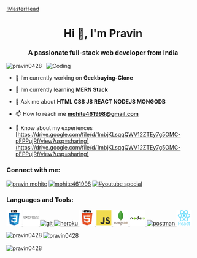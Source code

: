 [!MasterHead](https://swansoftwaresolutions.com/wp-content/uploads/2020/04/05.14.20-Meet-a-Full-Stack-Developer-Vlad-Ryba.jpg)
<h1 align="center">Hi 👋, I'm Pravin</h1>
<h3 align="center">A passionate full-stack web developer from India</h3>
<img align="right" alt="Coding" width="400" src="https://cdn.dribbble.com/users/1059583/screenshots/4171367/coding-freak.gif"/>
<p align="left"> <img src="https://komarev.com/ghpvc/?username=pravin0428&label=Profile%20views&color=0e75b6&style=flat" alt="pravin0428" /> </p>

- 🔭 I’m currently working on **Geekbuying-Clone**

- 🌱 I’m currently learning **MERN Stack**

- 💬 Ask me about **HTML CSS JS REACT NODEJS MONGODB**

- 📫 How to reach me **mohite461998@gmail.com**

- 📄 Know about my experiences [https://drive.google.com/file/d/1mbjKLsqqQWV12ZTEy7g5OMC-pFPPujRf/view?usp=sharing](https://drive.google.com/file/d/1mbjKLsqqQWV12ZTEy7g5OMC-pFPPujRf/view?usp=sharing)

<h3 align="left">Connect with me:</h3>
<p align="left">
<a href="https://linkedin.com/in/pravin mohite" target="blank"><img align="center" src="https://raw.githubusercontent.com/rahuldkjain/github-profile-readme-generator/master/src/images/icons/Social/linked-in-alt.svg" alt="pravin mohite" height="30" width="40" /></a>
<a href="https://codesandbox.com/mohite461998" target="blank"><img align="center" src="https://raw.githubusercontent.com/rahuldkjain/github-profile-readme-generator/master/src/images/icons/Social/codesandbox.svg" alt="mohite461998" height="30" width="40" /></a>
<a href="https://www.youtube.com/c/#youtube special" target="blank"><img align="center" src="https://raw.githubusercontent.com/rahuldkjain/github-profile-readme-generator/master/src/images/icons/Social/youtube.svg" alt="#youtube special" height="30" width="40" /></a>
</p>

<h3 align="left">Languages and Tools:</h3>
<p align="left"> <a href="https://www.w3schools.com/css/" target="_blank" rel="noreferrer"> <img src="https://raw.githubusercontent.com/devicons/devicon/master/icons/css3/css3-original-wordmark.svg" alt="css3" width="40" height="40"/> </a> <a href="https://expressjs.com" target="_blank" rel="noreferrer"> <img src="https://raw.githubusercontent.com/devicons/devicon/master/icons/express/express-original-wordmark.svg" alt="express" width="40" height="40"/> </a> <a href="https://git-scm.com/" target="_blank" rel="noreferrer"> <img src="https://www.vectorlogo.zone/logos/git-scm/git-scm-icon.svg" alt="git" width="40" height="40"/> </a> <a href="https://heroku.com" target="_blank" rel="noreferrer"> <img src="https://www.vectorlogo.zone/logos/heroku/heroku-icon.svg" alt="heroku" width="40" height="40"/> </a> <a href="https://www.w3.org/html/" target="_blank" rel="noreferrer"> <img src="https://raw.githubusercontent.com/devicons/devicon/master/icons/html5/html5-original-wordmark.svg" alt="html5" width="40" height="40"/> </a> <a href="https://developer.mozilla.org/en-US/docs/Web/JavaScript" target="_blank" rel="noreferrer"> <img src="https://raw.githubusercontent.com/devicons/devicon/master/icons/javascript/javascript-original.svg" alt="javascript" width="40" height="40"/> </a> <a href="https://www.mongodb.com/" target="_blank" rel="noreferrer"> <img src="https://raw.githubusercontent.com/devicons/devicon/master/icons/mongodb/mongodb-original-wordmark.svg" alt="mongodb" width="40" height="40"/> </a> <a href="https://nodejs.org" target="_blank" rel="noreferrer"> <img src="https://raw.githubusercontent.com/devicons/devicon/master/icons/nodejs/nodejs-original-wordmark.svg" alt="nodejs" width="40" height="40"/> </a> <a href="https://postman.com" target="_blank" rel="noreferrer"> <img src="https://www.vectorlogo.zone/logos/getpostman/getpostman-icon.svg" alt="postman" width="40" height="40"/> </a> <a href="https://reactjs.org/" target="_blank" rel="noreferrer"> <img src="https://raw.githubusercontent.com/devicons/devicon/master/icons/react/react-original-wordmark.svg" alt="react" width="40" height="40"/> </a> </p>

<p><img align="left" src="https://github-readme-stats.vercel.app/api/top-langs?username=pravin0428&show_icons=true&locale=en&layout=compact" alt="pravin0428" /></p>

<p>&nbsp;<img align="center" src="https://github-readme-stats.vercel.app/api?username=pravin0428&show_icons=true&locale=en" alt="pravin0428" /></p>

<p><img align="center" src="https://github-readme-streak-stats.herokuapp.com/?user=pravin0428&" alt="pravin0428" /></p>









